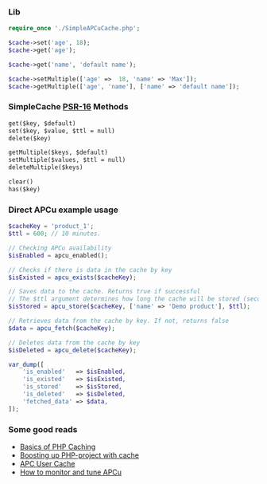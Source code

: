 ### Lib
```php
require_once './SimpleAPCuCache.php';

$cache->set('age', 18);
$cache->get('age');

$cache->get('name', 'default name');

$cache->setMultiple(['age' =>  18, 'name' => 'Max']);
$cache->getMultiple(['age', 'name'], ['name' => 'default name']);
```

### SimpleCache [PSR-16](https://www.php-fig.org/psr/psr-16/) Methods
```txt
get($key, $default)
set($key, $value, $ttl = null)
delete($key)

getMultiple($keys, $default)
setMultiple($values, $ttl = null)
deleteMultiple($keys)

clear()
has($key)
```

### Direct APCu example usage
```php
$cacheKey = 'product_1';
$ttl = 600; // 10 minutes.

// Checking APCu availability
$isEnabled = apcu_enabled();

// Checks if there is data in the cache by key
$isExisted = apcu_exists($cacheKey);

// Saves data to the cache. Returns true if successful
// The $ttl argument determines how long the cache will be stored (seconds)
$isStored = apcu_store($cacheKey, ['name' => 'Demo product'], $ttl);

// Retrieves data from the cache by key. If not, returns false
$data = apcu_fetch($cacheKey);

// Deletes data from the cache by key
$isDeleted = apcu_delete($cacheKey);

var_dump([
    'is_enabled'   => $isEnabled,
    'is_existed'   => $isExisted,
    'is_stored'    => $isStored,
    'is_deleted'   => $isDeleted,
    'fetched_data' => $data,
]);
```

### Some good reads
- [Basics of PHP Caching](https://flaviocopes.com/php-caching/)
- [Boosting up PHP-project with cache](https://dev.to/he110/boosting-up-php-project-with-cache-16hi)
- [APC User Cache](https://www.php.net/manual/en/book.apcu.php)
- [How to monitor and tune APCu](https://anavarre.net/how-to-monitor-and-tune-apcu/)
